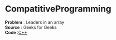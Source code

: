 # CompatitiveProgramming

**Problem** : Leaders in an array  
**Source** : Geeks for Geeks  
**Code** :[C++](LeadersInArray.cpp)   


